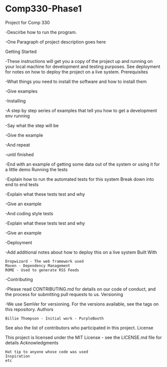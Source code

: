 # Comp330-Phase1
Project for Comp 330

-Descirbe how to run the program. 

-One Paragraph of project description goes here

Getting Started

-These instructions will get you a copy of the project up and running on your local machine for development and testing purposes. See deployment for notes on how to deploy the project on a live system.
Prerequisites

-What things you need to install the software and how to install them

-Give examples

-Installing

-A step by step series of examples that tell you how to get a development env running

-Say what the step will be

-Give the example

-And repeat

-until finished

-End with an example of getting some data out of the system or using it for a little demo
Running the tests

-Explain how to run the automated tests for this system
Break down into end to end tests

-Explain what these tests test and why

-Give an example

-And coding style tests

-Explain what these tests test and why

-Give an example

-Deployment

-Add additional notes about how to deploy this on a live system
Built With

    Dropwizard - The web framework used
    Maven - Dependency Management
    ROME - Used to generate RSS Feeds

-Contributing

-Please read CONTRIBUTING.md for details on our code of conduct, and the process for submitting pull requests to us.
Versioning

-We use SemVer for versioning. For the versions available, see the tags on this repository.
Authors

    Billie Thompson - Initial work - PurpleBooth

See also the list of contributors who participated in this project.
License

This project is licensed under the MIT License - see the LICENSE.md file for details
Acknowledgments

    Hat tip to anyone whose code was used
    Inspiration
    etc
